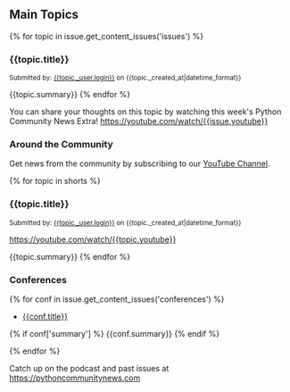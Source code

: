 ## Main Topics
{% for topic in issue.get_content_issues('issues') %}
### {{topic.title}}

<small>Submitted by: [{{topic._user.login}}]({{topic._user.url}}) on {{topic._created_at|datetime_format}}</small>

{{topic.summary}}
{% endfor %}

You can share your thoughts on this topic by watching this week's Python Community News Extra!
https://youtube.com/watch/{{issue.youtube}}

### Around the Community

Get news from the community by subscribing to our [YouTube Channel](youtube.com/@pycommunitynews).

{% for topic in shorts %}
### {{topic.title}}

<small>Submitted by: [{{topic._user.login}}]({{topic._user.url}}) on {{topic._created_at|datetime_format}}</small>

https://youtube.com/watch/{{topic.youtube}}

{{topic.summary}}
{% endfor %}


### Conferences

{% for conf in issue.get_content_issues('conferences') %}
* [{{conf.title}}]({{conf.url}})

{% if conf['summary'] %}
    {{conf.summary}}
{% endif %}

{% endfor %}


Catch up on the podcast and past issues at <https://pythoncommunitynews.com>
